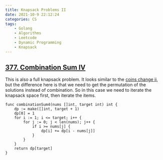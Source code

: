 ```yaml
---
title: Knapsack Problems II
date: 2021-10-9 22:12:24
categories: CS
tags:
    - Golang
    - Algorithms
    - Leetcode
    - Dynamic Programming
    - Knapsack
---
```


## [377. Combination Sum IV](https://leetcode.com/problems/combination-sum-iv)

This is also a full knapsack problem. It looks similar to the [coins change ii](/2021/10/07/Knapsack%20Problem%20I/), but the difference here is that we need to get the permutation of the solutions instead of combination. So in this case we need to iterate the knapsack space first, then iterate the items.

```golang
func combinationSum4(nums []int, target int) int {
    dp := make([]int, target + 1)
    dp[0] = 1
    for i := 1; i <= target; i++ {
        for j := 0; j < len(nums); j++ {
            if i >= nums[j] {
                dp[i] += dp[i - nums[j]]
            }
        }
    }
    return dp[target]
}
```